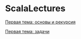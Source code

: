 # ScalaLectures

[Первая тема: основы и рекурсия](https://macs-club.github.io/ScalaLectures/basics_and_recursion)

[Первая тема: задачи](https://macs-club.github.io/ScalaLectures/basics_and_recursion_exc)
